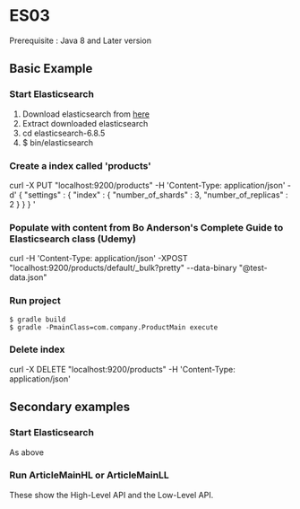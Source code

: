 # ES03

Prerequisite : Java 8 and Later version 

## Basic Example

### Start Elasticsearch
1) Download elasticsearch from [here](https://www.elastic.co/downloads/elasticsearch)   
2) Extract downloaded elasticsearch     
3) cd elasticsearch-6.8.5       
4) $ bin/elasticsearch     

### Create a index called 'products' 

curl -X PUT "localhost:9200/products" -H 'Content-Type: application/json' -d'
{
    "settings" : {
        "index" : {
            "number_of_shards" : 3,
            "number_of_replicas" : 2
        }
    }
}
'

### Populate with content from Bo Anderson's Complete Guide to Elasticsearch class (Udemy)

curl -H 'Content-Type: application/json' -XPOST "localhost:9200/products/default/_bulk?pretty" --data-binary "@test-data.json"

### Run project 
    $ gradle build
    $ gradle -PmainClass=com.company.ProductMain execute

### Delete index

curl -X DELETE "localhost:9200/products" -H 'Content-Type: application/json'

## Secondary examples

### Start Elasticsearch 

As above

### Run ArticleMainHL or ArticleMainLL

These show the High-Level API and the Low-Level API.
